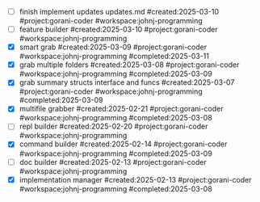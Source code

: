 - [ ] finish implement updates updates.md #created:2025-03-10 #project:gorani-coder #workspace:johnj-programming
- [ ] feature builder #created:2025-03-10 #project:gorani-coder #workspace:johnj-programming
- [x] smart grab #created:2025-03-09 #project:gorani-coder #workspace:johnj-programming #completed:2025-03-11
- [x] grab multiple folders #created:2025-03-08 #project:gorani-coder #workspace:johnj-programming #completed:2025-03-09
- [x] grab summary structs interface and funcs #created:2025-03-07 #project:gorani-coder #workspace:johnj-programming #completed:2025-03-09
- [x] multifile grabber #created:2025-02-21 #project:gorani-coder #workspace:johnj-programming #completed:2025-03-08
- [ ] repl builder #created:2025-02-20 #project:gorani-coder #workspace:johnj-programming
- [x] command builder #created:2025-02-14 #project:gorani-coder #workspace:johnj-programming #completed:2025-03-09
- [ ] doc builder #created:2025-02-13 #project:gorani-coder #workspace:johnj-programming
- [x] implementation manager #created:2025-02-13 #project:gorani-coder #workspace:johnj-programming #completed:2025-03-08